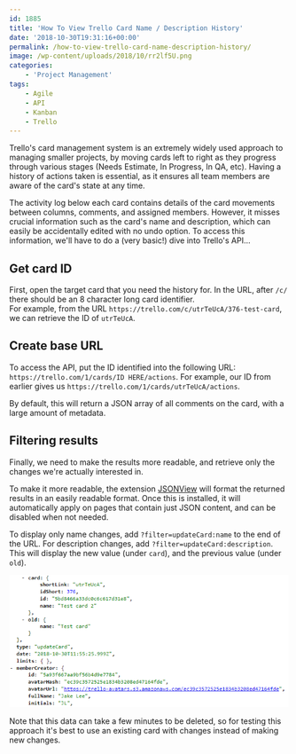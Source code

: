 ```yaml
---
id: 1885
title: 'How To View Trello Card Name / Description History'
date: '2018-10-30T19:31:16+00:00'
permalink: /how-to-view-trello-card-name-description-history/
image: /wp-content/uploads/2018/10/rr2lf5U.png
categories:
    - 'Project Management'
tags:
    - Agile
    - API
    - Kanban
    - Trello
---
```


Trello's card management system is an extremely widely used approach to managing smaller projects, by moving cards left to right as they progress through various stages (Needs Estimate, In Progress, In QA, etc). Having a history of actions taken is essential, as it ensures all team members are aware of the card's state at any time.

The activity log below each card contains details of the card movements between columns, comments, and assigned members. However, it misses crucial information such as the card's name and description, which can easily be accidentally edited with no undo option. To access this information, we'll have to do a (very basic!) dive into Trello's API…

## Get card ID

First, open the target card that you need the history for. In the URL, after `/c/` there should be an 8 character long card identifier.  
For example, from the URL `https://trello.com/c/utrTeUcA/376-test-card`, we can retrieve the ID of `utrTeUcA`.

## Create base URL

To access the API, put the ID identified into the following URL: `https://trello.com/1/cards/ID HERE/actions`. For example, our ID from earlier gives us `https://trello.com/1/cards/utrTeUcA/actions`.

By default, this will return a JSON array of all comments on the card, with a large amount of metadata.

## Filtering results

Finally, we need to make the results more readable, and retrieve only the changes we're actually interested in.

To make it more readable, the extension [JSONView](https://chrome.google.com/webstore/detail/jsonview/chklaanhfefbnpoihckbnefhakgolnmc) will format the returned results in an easily readable format. Once this is installed, it will automatically apply on pages that contain just JSON content, and can be disabled when not needed.

To display only name changes, add `?filter=updateCard:name` to the end of the URL. For description changes, add `?filter=updateCard:description`. This will display the new value (under `card`), and the previous value (under `old`).  

[![](/assets/images/2024/trello-history.png)](/assets/images/2024/trello-history.png)

Note that this data can take a few minutes to be deleted, so for testing this approach it's best to use an existing card with changes instead of making new changes.